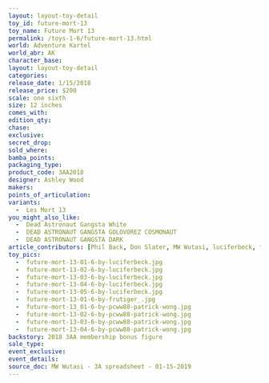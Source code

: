 ```yaml
---
layout: layout-toy-detail 
toy_id: future-mort-13
toy_name: Future Mort 13
permalink: /toys-1-6/future-mort-13.html
world: Adventure Kartel
world_abr: AK
character_base: 
layout: layout-toy-detail
categories: 
release_date: 1/15/2018
release_price: $200 
scale: one sixth
size: 12 inches
comes_with: 
edition_qty: 
chase: 
exclusive: 
secret_drop: 
sold_where: 
bamba_points: 
packaging_type: 
product_code: 3AA2018
designer: Ashley Wood
makers: 
points_of_articulation: 
variants: 
  -  Les Mort 13
you_might_also_like: 
  -  Dead Astronaut Gangsta White
  -  DEAD ASTRONAUT GANGSTA GOLOVOREZ COSMONAUT
  -  DEAD ASTRONAUT GANGSTA DARK
article_contributors: [Phil Back, Don Slater, MW Wutasi, luciferbeck, frutiger_, Patrick Wong]
toy_pics: 
  -  future-mort-13-01-6-by-luciferbeck.jpg
  -  future-mort-13-02-6-by-luciferbeck.jpg
  -  future-mort-13-03-6-by-luciferbeck.jpg
  -  future-mort-13-04-6-by-luciferbeck.jpg
  -  future-mort-13-05-6-by-luciferbeck.jpg
  -  future-mort-13-01-6-by-frutiger_.jpg
  -  future-mort-13_01-6-by-pcww88-patrick-wong.jpg
  -  future-mort-13-02-6-by-pcww88-patrick-wong.jpg
  -  future-mort-13-03-6-by-pcww88-patrick-wong.jpg
  -  future-mort-13-04-6-by-pcww88-patrick-wong.jpg
backstory: 2018 3AA membership bonus figure
sale_type: 
event_exclusive: 
event_details: 
source_doc: MW Wutasi - 3A spreadsheet - 01-15-2019
---
```

